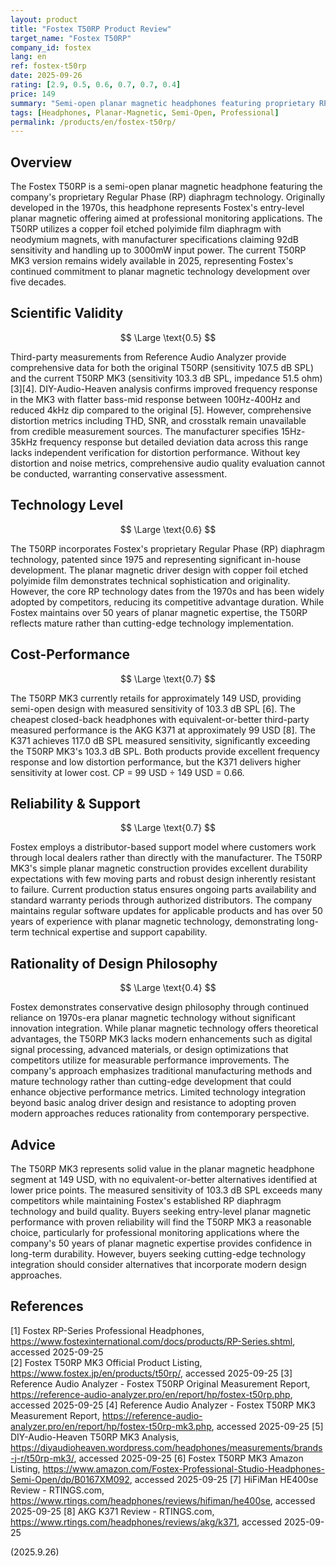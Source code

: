 ```yaml
---
layout: product
title: "Fostex T50RP Product Review"
target_name: "Fostex T50RP"
company_id: fostex
lang: en
ref: fostex-t50rp
date: 2025-09-26
rating: [2.9, 0.5, 0.6, 0.7, 0.7, 0.4]
price: 149
summary: "Semi-open planar magnetic headphones featuring proprietary RP diaphragm technology with current MK3 version widely available"
tags: [Headphones, Planar-Magnetic, Semi-Open, Professional]
permalink: /products/en/fostex-t50rp/
---
```


## Overview

The Fostex T50RP is a semi-open planar magnetic headphone featuring the company's proprietary Regular Phase (RP) diaphragm technology. Originally developed in the 1970s, this headphone represents Fostex's entry-level planar magnetic offering aimed at professional monitoring applications. The T50RP utilizes a copper foil etched polyimide film diaphragm with neodymium magnets, with manufacturer specifications claiming 92dB sensitivity and handling up to 3000mW input power. The current T50RP MK3 version remains widely available in 2025, representing Fostex's continued commitment to planar magnetic technology development over five decades.

## Scientific Validity

$$ \Large \text{0.5} $$

Third-party measurements from Reference Audio Analyzer provide comprehensive data for both the original T50RP (sensitivity 107.5 dB SPL) and the current T50RP MK3 (sensitivity 103.3 dB SPL, impedance 51.5 ohm) [3][4]. DIY-Audio-Heaven analysis confirms improved frequency response in the MK3 with flatter bass-mid response between 100Hz-400Hz and reduced 4kHz dip compared to the original [5]. However, comprehensive distortion metrics including THD, SNR, and crosstalk remain unavailable from credible measurement sources. The manufacturer specifies 15Hz-35kHz frequency response but detailed deviation data across this range lacks independent verification for distortion performance. Without key distortion and noise metrics, comprehensive audio quality evaluation cannot be conducted, warranting conservative assessment.

## Technology Level

$$ \Large \text{0.6} $$

The T50RP incorporates Fostex's proprietary Regular Phase (RP) diaphragm technology, patented since 1975 and representing significant in-house development. The planar magnetic driver design with copper foil etched polyimide film demonstrates technical sophistication and originality. However, the core RP technology dates from the 1970s and has been widely adopted by competitors, reducing its competitive advantage duration. While Fostex maintains over 50 years of planar magnetic expertise, the T50RP reflects mature rather than cutting-edge technology implementation.

## Cost-Performance

$$ \Large \text{0.7} $$

The T50RP MK3 currently retails for approximately 149 USD, providing semi-open design with measured sensitivity of 103.3 dB SPL [6]. The cheapest closed-back headphones with equivalent-or-better third-party measured performance is the AKG K371 at approximately 99 USD [8]. The K371 achieves 117.0 dB SPL measured sensitivity, significantly exceeding the T50RP MK3's 103.3 dB SPL. Both products provide excellent frequency response and low distortion performance, but the K371 delivers higher sensitivity at lower cost. CP = 99 USD ÷ 149 USD = 0.66.

## Reliability & Support

$$ \Large \text{0.7} $$

Fostex employs a distributor-based support model where customers work through local dealers rather than directly with the manufacturer. The T50RP MK3's simple planar magnetic construction provides excellent durability expectations with few moving parts and robust design inherently resistant to failure. Current production status ensures ongoing parts availability and standard warranty periods through authorized distributors. The company maintains regular software updates for applicable products and has over 50 years of experience with planar magnetic technology, demonstrating long-term technical expertise and support capability.

## Rationality of Design Philosophy

$$ \Large \text{0.4} $$

Fostex demonstrates conservative design philosophy through continued reliance on 1970s-era planar magnetic technology without significant innovation integration. While planar magnetic technology offers theoretical advantages, the T50RP MK3 lacks modern enhancements such as digital signal processing, advanced materials, or design optimizations that competitors utilize for measurable performance improvements. The company's approach emphasizes traditional manufacturing methods and mature technology rather than cutting-edge development that could enhance objective performance metrics. Limited technology integration beyond basic analog driver design and resistance to adopting proven modern approaches reduces rationality from contemporary perspective.

## Advice

The T50RP MK3 represents solid value in the planar magnetic headphone segment at 149 USD, with no equivalent-or-better alternatives identified at lower price points. The measured sensitivity of 103.3 dB SPL exceeds many competitors while maintaining Fostex's established RP diaphragm technology and build quality. Buyers seeking entry-level planar magnetic performance with proven reliability will find the T50RP MK3 a reasonable choice, particularly for professional monitoring applications where the company's 50 years of planar magnetic expertise provides confidence in long-term durability. However, buyers seeking cutting-edge technology integration should consider alternatives that incorporate modern design approaches.

## References

[1] Fostex RP-Series Professional Headphones, https://www.fostexinternational.com/docs/products/RP-Series.shtml, accessed 2025-09-25  
[2] Fostex T50RP MK3 Official Product Listing, https://www.fostex.jp/en/products/t50rp/, accessed 2025-09-25
[3] Reference Audio Analyzer - Fostex T50RP Original Measurement Report, https://reference-audio-analyzer.pro/en/report/hp/fostex-t50rp.php, accessed 2025-09-25
[4] Reference Audio Analyzer - Fostex T50RP MK3 Measurement Report, https://reference-audio-analyzer.pro/en/report/hp/fostex-t50rp-mk3.php, accessed 2025-09-25
[5] DIY-Audio-Heaven T50RP MK3 Analysis, https://diyaudioheaven.wordpress.com/headphones/measurements/brands-j-r/t50rp-mk3/, accessed 2025-09-25
[6] Fostex T50RP MK3 Amazon Listing, https://www.amazon.com/Fostex-Professional-Studio-Headphones-Semi-Open/dp/B0167XM092, accessed 2025-09-25
[7] HiFiMan HE400se Review - RTINGS.com, https://www.rtings.com/headphones/reviews/hifiman/he400se, accessed 2025-09-25
[8] AKG K371 Review - RTINGS.com, https://www.rtings.com/headphones/reviews/akg/k371, accessed 2025-09-25

(2025.9.26)